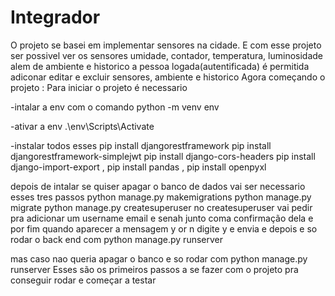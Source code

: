 # Integrador
  O projeto se basei em implementar sensores na cidade. E com esse projeto ser possivel ver os sensores umidade, contador, temperatura, luminosidade alem de ambiente e historico a pessoa logada(autentificada) é permitida adiconar editar e excluir sensores, ambiente e historico
  Agora começando o projeto :
  Para iniciar o projeto é necessario
  
  -intalar a env com o comando python -m venv env
  
  -ativar a env .\env\Scripts\Activate
  
  -instalar todos esses
    pip install djangorestframework
    pip install djangorestframework-simplejwt
    pip install django-cors-headers
    pip install django-import-export , pip install pandas , pip install openpyxl
  
  depois de intalar se quiser apagar o banco de dados vai ser necessario esses tres passos
  python manage.py makemigrations
  python manage.py migrate
  python manage.py createsuperuser
  no createsuperuser vai pedir pra adicionar um username email e senah junto coma confirmação dela e por fim quando aparecer a mensagem y or n digite y e envia e depois e so rodar o back end com python manage.py runserver
  
  mas caso nao queria apagar o banco e so rodar com python manage.py runserver
  Esses são os primeiros passos a se fazer com o projeto pra conseguir rodar e começar a testar

